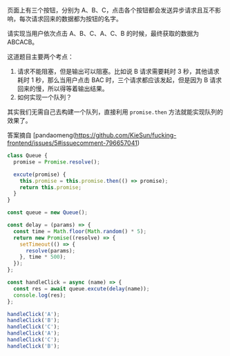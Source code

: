 页面上有三个按钮，分别为 A、B、C，点击各个按钮都会发送异步请求且互不影响，每次请求回来的数据都为按钮的名字。

请实现当用户依次点击 A、B、C、A、C、B 的时候，最终获取的数据为 ABCACB。

这道题目主要两个考点：

1. 请求不能阻塞，但是输出可以阻塞。比如说 B 请求需要耗时 3 秒，其他请求耗时 1 秒，那么当用户点击 BAC 时，三个请求都应该发起，但是因为 B 请求回来的慢，所以得等着输出结果。
2. 如何实现一个队列？

其实我们无需自己去构建一个队列，直接利用 `promise.then` 方法就能实现队列的效果了。

答案摘自 [pandaomeng(https://github.com/KieSun/fucking-frontend/issues/5#issuecomment-796657041)

```js
class Queue {
  promise = Promise.resolve();

  excute(promise) {
    this.promise = this.promise.then(() => promise);
    return this.promise;
  }
}

const queue = new Queue();

const delay = (params) => {
  const time = Math.floor(Math.random() * 5);
  return new Promise((resolve) => {
    setTimeout(() => {
      resolve(params);
    }, time * 500);
  });
};

const handleClick = async (name) => {
  const res = await queue.excute(delay(name));
  console.log(res);
};

handleClick('A');
handleClick('B');
handleClick('C');
handleClick('A');
handleClick('C');
handleClick('B');
```
